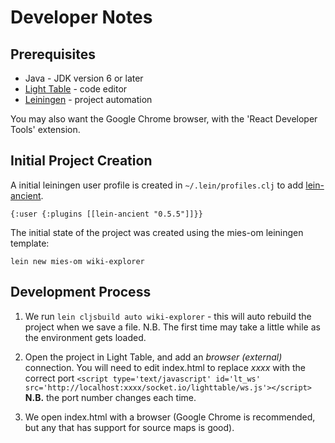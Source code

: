 # Developer Notes

## Prerequisites

* Java - JDK version 6 or later
* [Light Table](http://www.lighttable.com/) - code editor
* [Leiningen](http://leiningen.org/) - project automation

You may also want the Google Chrome browser, with the 'React Developer Tools' extension.

## Initial Project Creation

A initial leiningen user profile is created in `~/.lein/profiles.clj` to add [lein-ancient](https://github.com/xsc/lein-ancient).

```
{:user {:plugins [[lein-ancient "0.5.5"]]}}
```


The initial state of the project was created using the mies-om leiningen template:

```
lein new mies-om wiki-explorer
```

## Development Process

1. We run `lein cljsbuild auto wiki-explorer` - this will auto rebuild the project when we save a file. N.B. The first time may take a little while as the environment gets loaded.

1. Open the project in Light Table, and add an *browser (external)* connection. You will need to edit index.html to replace *xxxx* with the correct port `<script type='text/javascript' id='lt_ws' src='http://localhost:xxxx/socket.io/lighttable/ws.js'></script>` **N.B.** the port number changes each time.

1. We open index.html with a browser (Google Chrome is recommended, but any that has support for source maps is good).





